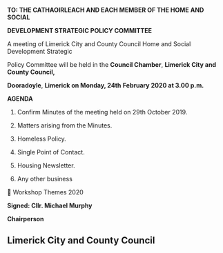 **TO: THE CATHAOIRLEACH AND EACH MEMBER OF THE HOME AND SOCIAL**

**DEVELOPMENT STRATEGIC POLICY COMMITTEE**

A meeting of Limerick City and County Council Home and Social Development Strategic

Policy Committee will be held in the **Council Chamber**, **Limerick City and County Council,**

**Dooradoyle**, **Limerick on Monday, 24th** **February 2020 at 3.00 p.m.**

**AGENDA**

1. Confirm Minutes of the meeting held on 29th October 2019.

2. Matters arising from the Minutes.

3. Homeless Policy.

4. Single Point of Contact.

5. Housing Newsletter.

6. Any other business

 Workshop Themes 2020

**Signed: Cllr. Michael Murphy**

**Chairperson**

**Limerick City and County Council**
---
